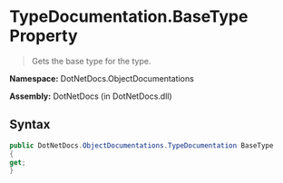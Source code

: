 # TypeDocumentation.BaseType Property
> Gets the base type for the type.

**Namespace:** DotNetDocs.ObjectDocumentations

**Assembly:** DotNetDocs (in DotNetDocs.dll)
## Syntax
```csharp
public DotNetDocs.ObjectDocumentations.TypeDocumentation BaseType
{
get;
}
```
